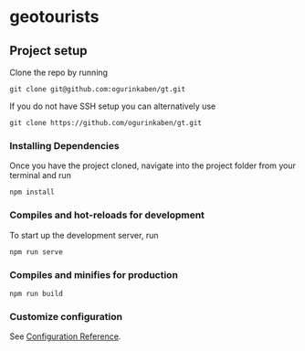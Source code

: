 # geotourists

## Project setup
Clone the repo by running 
```
git clone git@github.com:ogurinkaben/gt.git
```
If you do not have SSH setup you can alternatively use 
```
git clone https://github.com/ogurinkaben/gt.git 
```

### Installing Dependencies
Once you have the project cloned, navigate into the project folder from your terminal and run
```
npm install
```

### Compiles and hot-reloads for development
To start up the development server, run
```
npm run serve
```

### Compiles and minifies for production
```
npm run build
```

### Customize configuration
See [Configuration Reference](https://cli.vuejs.org/config/).
